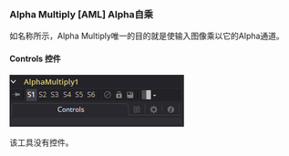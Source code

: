 ### Alpha Multiply [AML] Alpha自乘

如名称所示，Alpha Multiply唯一的目的就是使输入图像乘以它的Alpha通道。

#### Controls 控件

![AMl_Controls](images/AMl_Controls.png)

该工具没有控件。